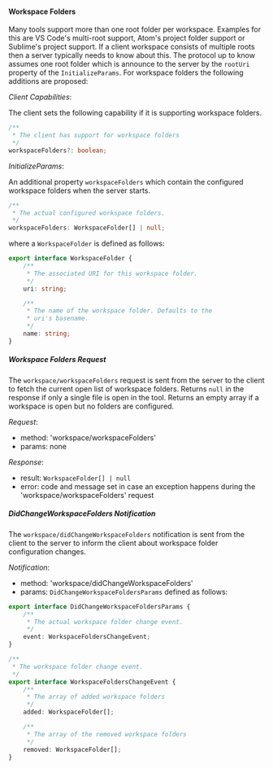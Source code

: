 #### Workspace Folders

Many tools support more than one root folder per workspace. Examples for this are VS Code's multi-root support, Atom's project folder support or Sublime's project support. If a client workspace consists of multiple roots then a server typically needs to know about this. The protocol up to know assumes one root folder which is announce to the server by the `rootUri` property of the `InitializeParams`. For workspace folders the following additions are proposed:

_Client Capabilities_:

The client sets the following capability if it is supporting workspace folders.

```ts
/**
 * The client has support for workspace folders
 */
workspaceFolders?: boolean;
```

_InitializeParams_:

An additional property `workspaceFolders` which contain the configured workspace folders when the server starts.


```ts
/**
 * The actual configured workspace folders.
 */
workspaceFolders: WorkspaceFolder[] | null;
```

where a `WorkspaceFolder` is defined as follows:

```ts
export interface WorkspaceFolder {
	/**
	 * The associated URI for this workspace folder.
	 */
	uri: string;

	/**
	 * The name of the workspace folder. Defaults to the
	 * uri's basename.
	 */
	name: string;
}
```

##### Workspace Folders Request

The `workspace/workspaceFolders` request is sent from the server to the client to fetch the current open list of workspace folders. Returns `null` in the response if only a single file is open in the tool. Returns an empty array if a workspace is open but no folders are configured.

_Request_:

* method: 'workspace/workspaceFolders'
* params: none

_Response_:

* result: `WorkspaceFolder[] | null`
* error: code and message set in case an exception happens during the 'workspace/workspaceFolders' request

##### DidChangeWorkspaceFolders Notification

The `workspace/didChangeWorkspaceFolders` notification is sent from the client to the server to inform the client about workspace folder configuration changes.

_Notification_:

* method: 'workspace/didChangeWorkspaceFolders'
* params: `DidChangeWorkspaceFoldersParams` defined as follows:

```ts
export interface DidChangeWorkspaceFoldersParams {
	/**
	 * The actual workspace folder change event.
	 */
	event: WorkspaceFoldersChangeEvent;
}

/**
 * The workspace folder change event.
 */
export interface WorkspaceFoldersChangeEvent {
	/**
	 * The array of added workspace folders
	 */
	added: WorkspaceFolder[];

	/**
	 * The array of the removed workspace folders
	 */
	removed: WorkspaceFolder[];
}
```

